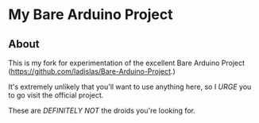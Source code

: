 
# My Bare Arduino Project

## About

This is my fork for experimentation of the excellent Bare Arduino Project (https://github.com/ladislas/Bare-Arduino-Project.)

It's extremely unlikely that you'll want to use anything here, so I *URGE* you to go visit the official project.

These are _DEFINITELY NOT_ the droids you're looking for.
